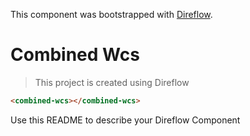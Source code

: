 This component was bootstrapped with [Direflow](https://direflow.io).

# Combined Wcs
> This project is created using Direflow

```html
<combined-wcs></combined-wcs>
```

Use this README to describe your Direflow Component